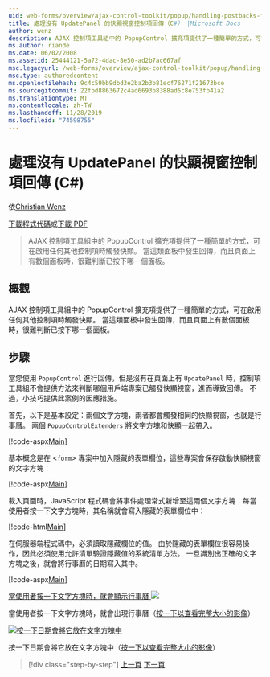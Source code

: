 ```yaml
---
uid: web-forms/overview/ajax-control-toolkit/popup/handling-postbacks-from-a-popup-control-without-an-updatepanel-cs
title: 處理沒有 UpdatePanel 的快顯視窗控制項回傳（C#） |Microsoft Docs
author: wenz
description: AJAX 控制項工具組中的 PopupControl 擴充項提供了一種簡單的方式，可在啟用任何其他控制項時觸發快顯。 當 su 中發生回傳時 。
ms.author: riande
ms.date: 06/02/2008
ms.assetid: 25444121-5a72-4dac-8e50-ad2b7ac667af
msc.legacyurl: /web-forms/overview/ajax-control-toolkit/popup/handling-postbacks-from-a-popup-control-without-an-updatepanel-cs
msc.type: authoredcontent
ms.openlocfilehash: 9c4c59bb9dbd3e2ba2b3b81ecf76271f21673bce
ms.sourcegitcommit: 22fbd8863672c4ad6693b8388ad5c8e753fb41a2
ms.translationtype: MT
ms.contentlocale: zh-TW
ms.lasthandoff: 11/28/2019
ms.locfileid: "74598755"
---
```

# <a name="handling-postbacks-from-a-popup-control-without-an-updatepanel-c"></a>處理沒有 UpdatePanel 的快顯視窗控制項回傳 (C#)

依[Christian Wenz](https://github.com/wenz)

[下載程式代碼](https://download.microsoft.com/download/9/3/f/93f8daea-bebd-4821-833b-95205389c7d0/PopupControl3.cs.zip)或[下載 PDF](https://download.microsoft.com/download/2/d/c/2dc10e34-6983-41d4-9c08-f78f5387d32b/popupcontrol3CS.pdf)

> AJAX 控制項工具組中的 PopupControl 擴充項提供了一種簡單的方式，可在啟用任何其他控制項時觸發快顯。 當這類面板中發生回傳，而且頁面上有數個面板時，很難判斷已按下哪一個面板。

## <a name="overview"></a>概觀

AJAX 控制項工具組中的 PopupControl 擴充項提供了一種簡單的方式，可在啟用任何其他控制項時觸發快顯。 當這類面板中發生回傳，而且頁面上有數個面板時，很難判斷已按下哪一個面板。

## <a name="steps"></a>步驟

當您使用 `PopupControl` 進行回傳，但是沒有在頁面上有 `UpdatePanel` 時，控制項工具組不會提供方法來判斷哪個用戶端專案已觸發快顯視窗，進而導致回傳。 不過，小技巧提供此案例的因應措施。

首先，以下是基本設定：兩個文字方塊，兩者都會觸發相同的快顯視窗，也就是行事曆。 兩個 `PopupControlExtenders` 將文字方塊和快顯一起帶入。

[!code-aspx[Main](handling-postbacks-from-a-popup-control-without-an-updatepanel-cs/samples/sample1.aspx)]

基本概念是在 &lt;`form`&gt; 專案中加入隱藏的表單欄位，這些專案會保存啟動快顯視窗的文字方塊：

[!code-aspx[Main](handling-postbacks-from-a-popup-control-without-an-updatepanel-cs/samples/sample2.aspx)]

載入頁面時，JavaScript 程式碼會將事件處理常式新增至這兩個文字方塊：每當使用者按一下文字方塊時，其名稱就會寫入隱藏的表單欄位中：

[!code-html[Main](handling-postbacks-from-a-popup-control-without-an-updatepanel-cs/samples/sample3.html)]

在伺服器端程式碼中，必須讀取隱藏欄位的值。 由於隱藏的表單欄位很容易操作，因此必須使用允許清單驗證隱藏值的系統清單方法。 一旦識別出正確的文字方塊之後，就會將行事曆的日期寫入其中。

[!code-aspx[Main](handling-postbacks-from-a-popup-control-without-an-updatepanel-cs/samples/sample4.aspx)]

[當使用者按一下文字方塊時，就會顯示行事曆 ![](handling-postbacks-from-a-popup-control-without-an-updatepanel-cs/_static/image2.png)](handling-postbacks-from-a-popup-control-without-an-updatepanel-cs/_static/image1.png)

當使用者按一下文字方塊時，就會出現行事曆（[按一下以查看完整大小的影像](handling-postbacks-from-a-popup-control-without-an-updatepanel-cs/_static/image3.png)）

[![按一下日期會將它放在文字方塊中](handling-postbacks-from-a-popup-control-without-an-updatepanel-cs/_static/image5.png)](handling-postbacks-from-a-popup-control-without-an-updatepanel-cs/_static/image4.png)

按一下日期會將它放在文字方塊中（[按一下以查看完整大小的影像](handling-postbacks-from-a-popup-control-without-an-updatepanel-cs/_static/image6.png)）

> [!div class="step-by-step"]
> [上一頁](handling-postbacks-from-a-popup-control-with-an-updatepanel-cs.md)
> [下一頁](using-multiple-popup-controls-vb.md)
